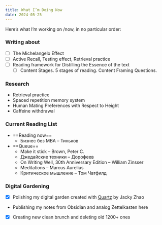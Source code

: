 ```yaml
---
title: What I’m Doing Now
date: 2024-05-25
---
```

Here’s what I’m working on /now, in no particular order:

### Writing about
- [ ] The Michelangelo Effect
- [ ] Active Recall, Testing effect, Retrieval practice
- [ ] Reading framework for Distilling the Essence of the text
	- [ ] Content Stages. 5 stages of reading. Content Framing Questions.

### Research
- Retrieval practice
- Spaced repetition memory system
- Human Mating Preferences with Respect to Height
- Caffeine withdrawal

### Current Reading List
- ==Reading now==
	- Бизнес без MBA – Тиньков
- ==Queue==
	- Make it stick – Brown, Peter C.
	- Джедайские техники – Дорофеев
	- On Writing Well, 30th Anniversary Edition – William Zinsser
	- Meditations – Marcus Aurelius
	- Критическое мышление – Том Чатфилд

### Digital Gardening
- [x] Polishing my digital garden created with [Quartz](https://quartz.jzhao.xyz/) by Jacky Zhao
- Publishing my notes from Obsidian and analog Zettelkasten here
- [x] Creating new clean brunch and deleting old 1200+ ones